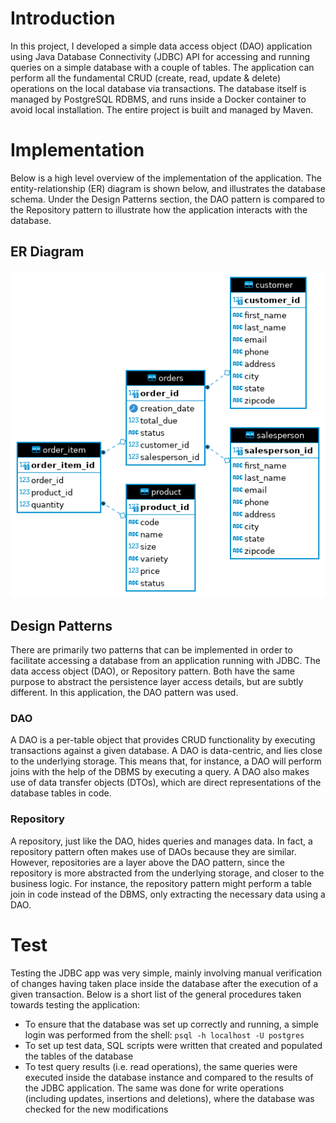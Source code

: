 # Introduction
In this project, I developed a simple data access object (DAO) application using Java Database Connectivity (JDBC) API for accessing and running queries on a simple database with a couple of tables. The application can perform all the fundamental CRUD (create, read, update & delete) operations on the local database via transactions. The database itself is managed by PostgreSQL RDBMS, and runs inside a Docker container to avoid local installation. The entire project is built and managed by Maven.

# Implementation
Below is a high level overview of the implementation of the application. The entity-relationship (ER) diagram is shown below, and illustrates the database schema. Under the Design Patterns section, the DAO pattern is compared to the Repository pattern to illustrate how the application interacts with the database.
## ER Diagram
![alt text](https://raw.githubusercontent.com/jarviscanada/jarvis_data_eng_TomasRotbauer/develop/core_java/jdbc/assets/ER.png "Database Schema")

## Design Patterns
There are primarily two patterns that can be implemented in order to facilitate accessing a database from an application running with JDBC. The data access object (DAO), or Repository pattern. Both have the same purpose to abstract the persistence layer access details, but are subtly different. In this application, the DAO pattern was used.

### DAO
A DAO is a per-table object that provides CRUD functionality by executing transactions against a given database. A DAO is data-centric, and lies close to the underlying storage. This means that, for instance, a DAO will perform joins with the help of the DBMS by executing a query. A DAO also makes use of data transfer objects (DTOs), which are direct representations of the database tables in code.

### Repository
A repository, just like the DAO, hides queries and manages data. In fact, a repository pattern often makes use of DAOs because they are similar. However, repositories are a layer above the DAO pattern, since the repository is more abstracted from the underlying storage, and closer to the business logic. For instance, the repository pattern might perform a table join in code instead of the DBMS, only extracting the necessary data using a DAO.

# Test
Testing the JDBC app was very simple, mainly involving manual verification of changes having taken place inside the database after the execution of a given transaction. Below is a short list of the general procedures taken towards testing the application:
* To ensure that the database was set up correctly and running, a simple login was performed from the shell: `psql -h localhost -U postgres`
* To set up test data, SQL scripts were written that created and populated the tables of the database
* To test query results (i.e. read operations), the same queries were executed inside the database instance and compared to the results of the JDBC application. The same was done for write operations (including updates, insertions and deletions), where the database was checked for the new modifications
